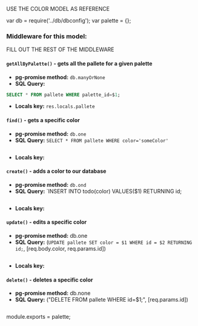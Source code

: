 USE THE COLOR MODEL AS REFERENCE

var db = require('../db/dbconfig');
var palette = {};

<!-- ```js
model.getAll = function(req, res, next){
  db.manyOrNone(`SELECT * FROM table;`)
    .then(function(result){
      res.locals.key = result;
      next();
    })
    .catch(function(error){
      console.log(error);
      next();
    })
}
``` -->

### Middleware for this model:

FILL OUT THE REST OF THE MIDDLEWARE

#### `getAllByPalette()` - gets all the pallete for a given palette 
- **pg-promise method:** `db.manyOrNone`
- **SQL Query:**
```sql 
SELECT * FROM pallete WHERE palette_id=$1;
```
- **Locals key:** `res.locals.pallete`
#### `find()` - gets a specific color
- **pg-promise method:** `db.one`
- **SQL Query:** `SELECT * FROM pallete WHERE color='someColor'`
```sql 
```
- **Locals key:**  
#### `create()` - adds a color to our database
- **pg-promise method:** `db.ond`
- **SQL Query:** `INSERT INTO todo(color) VALUES($1) RETURNING id;
```sql 
```
- **Locals key:**  
#### `update()` - edits a specific color
- **pg-promise method:** db.one
- **SQL Query:** (`UPDATE pallete SET color = $1
   WHERE id = $2 RETURNING id;`, [req.body.color, req.params.id])
```sql 
```
- **Locals key:** 
#### `delete()` - deletes a specific color
- **pg-promise method:** db.none
- **SQL Query:** ("DELETE FROM pallete WHERE id=$1;", [req.params.id])
```sql 
```






module.exports = palette;